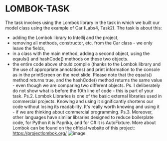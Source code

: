 # LOMBOK-TASK
The task involves using the Lombok library in the task in which we built our model class using the example of Car (Labs4, Task2).
The task is about this:
- adding the Lombok library to Intellij and the project,
- removing all methods, constructor, etc. from the Car class - we only leave the fields,
- in a class with the main method, adding a second object, using the eqauls() and hashCode() methods on these two objects.
- the entire code above should compile (thanks to the Lombok library and the use of appropriate annotations) and print information to the console as in the printScreen on the next slide. Please note that the eqauls() method returns true, and the hashCode() method returns the same value - even though we are comparing two different objects.
Ps. I deliberately do not show what is before the 10th line of code - this is part of your task.
Ps.2. Lombok Libraries is one of the basic external libraries used in commercial projects. Knowing and using it significantly shortens our code without losing its readability. It's really worth knowing and using it - if we are thinking about commercial programming.
Ps.3. Moreover, other languages have similar libraries designed to reduce boilerplate code, for Python it is Paprika, and for C# it is AutoFixture.
More about Lombok can be found on the official website of this project: https://projectlombok.org/
![image](https://github.com/horeyzer/LOMBOK-TASK/assets/147154747/5275c728-b280-4161-ad47-701fb08262ce)
